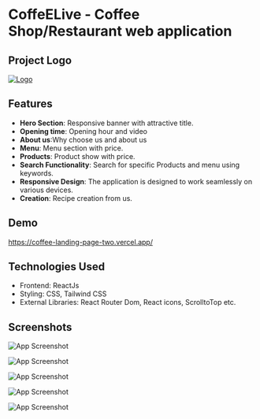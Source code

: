 
# CoffeELive - Coffee Shop/Restaurant web application


## Project Logo
[![Logo](https://i.ibb.co/Gspb6gr/logo.png)](https://coffee-landing-page-two.vercel.app/static/media/logo.a17a593c6dc185355206.png)


## Features

- **Hero Section**: Responsive banner with attractive title.
- **Opening time**: Opening hour and video
- **About us**:Why choose us and about us
- **Menu**: Menu section with price.
- **Products**: Product show with price.
- **Search Functionality**: Search for specific Products and menu using keywords.
- **Responsive Design**: The application is designed to work seamlessly on various devices.
- **Creation**: Recipe creation from us.

## Demo

https://coffee-landing-page-two.vercel.app/


## Technologies Used

- Frontend: ReactJs
- Styling: CSS, Tailwind CSS
- External Libraries: React Router Dom, React icons, ScrolltoTop etc.



## Screenshots


![App Screenshot](https://i.ibb.co.com/z89Sw1H/Screenshot-from-2025-01-12-15-07-29.png)

![App Screenshot](https://i.ibb.co.com/gFDQ0Zq/Screenshot-from-2025-01-12-15-07-43.png)

![App Screenshot](https://i.ibb.co.com/crW2rzK/Screenshot-from-2025-01-12-15-08-14.png)

![App Screenshot](https://i.ibb.co.com/r3sj5yw/Screenshot-from-2025-01-12-15-08-32.png)

![App Screenshot](https://i.ibb.co.com/RhyjPkd/Screenshot-from-2025-01-12-15-16-14.png)

